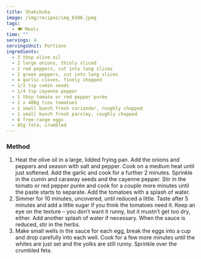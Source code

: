 ```yaml
---
title: Shakshuka
image: /img/recipes/img_6586.jpeg
tags:
  - 🍽 Meals
time: ""
servings: 4
servingsUnit: Portions
ingredients:
  - 3 tbsp olive oil
  - 2 large onions, thinly sliced
  - 2 red peppers, cut into long slices
  - 2 green peppers, cut into long slices
  - 4 garlic cloves, finely chopped
  - 1/2 tsp cumin seeds
  - 1/4 tsp cayenne pepper
  - 1 tbsp tomato or red pepper purée
  - 2 x 400g tins tomatoes
  - 1 small bunch fresh coriander, roughly chopped
  - 1 small bunch fresh parsley, roughly chopped
  - 8 free-range eggs
  - 85g feta, crumbled
---
```

### Method

1. Heat the olive oil in a large, lidded frying pan. Add the onions and peppers and season with salt and pepper. Cook on a medium heat until just softened. Add the garlic and cook for a further 2 minutes. Sprinkle in the cumin and caraway seeds and the cayenne pepper. Stir in the tomato or red pepper purée and cook for a couple more minutes until the paste starts to separate. Add the tomatoes with a splash of water.
2. Simmer for 10 minutes, uncovered, until reduced a little. Taste after 5 minutes and add a little sugar if you think the tomatoes need it. Keep an eye on the texture – you don’t want it runny, but it mustn’t get too dry, either. Add another splash of water if necessary. When the sauce is reduced, stir in the herbs.
3. Make small wells in the sauce for each egg, break the eggs into a cup and drop carefully into each well. Cook for a few more minutes until the whites are just set and the yolks are still runny. Sprinkle over the crumbled feta.